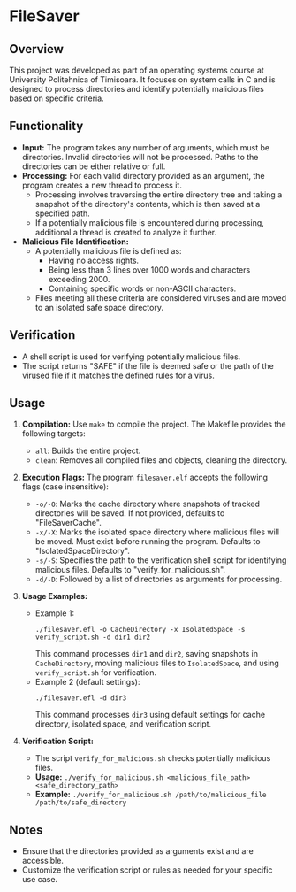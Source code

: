 # FileSaver

## Overview
This project was developed as part of an operating systems course at University Politehnica of Timisoara. It focuses on system calls in C and is designed to process directories and identify potentially malicious files based on specific criteria.

## Functionality
- **Input:** The program takes any number of arguments, which must be directories. Invalid directories will not be processed. Paths to the directories can be either relative or full.
- **Processing:** For each valid directory provided as an argument, the program creates a new thread to process it.
  - Processing involves traversing the entire directory tree and taking a snapshot of the directory's contents, which is then saved at a specified path.
  - If a potentially malicious file is encountered during processing, additional a thread is created to analyze it further.
- **Malicious File Identification:**
  - A potentially malicious file is defined as:
    - Having no access rights.
    - Being less than 3 lines over 1000 words and characters exceeding 2000.
    - Containing specific words or non-ASCII characters.
  - Files meeting all these criteria are considered viruses and are moved to an isolated safe space directory.

## Verification
- A shell script is used for verifying potentially malicious files.
- The script returns "SAFE" if the file is deemed safe or the path of the virused file if it matches the defined rules for a virus.

## Usage
1. **Compilation:** Use `make` to compile the project. The Makefile provides the following targets:
   - `all`: Builds the entire project.
   - `clean`: Removes all compiled files and objects, cleaning the directory.
2. **Execution Flags:** The program `filesaver.elf` accepts the following flags (case insensitive):
   - `-o/-O`: Marks the cache directory where snapshots of tracked directories will be saved. If not provided, defaults to "FileSaverCache".
   - `-x/-X`: Marks the isolated space directory where malicious files will be moved. Must exist before running the program. Defaults to "IsolatedSpaceDirectory".
   - `-s/-S`: Specifies the path to the verification shell script for identifying malicious files. Defaults to "verify_for_malicious.sh".
   - `-d/-D`: Followed by a list of directories as arguments for processing.

3. **Usage Examples:**
   - Example 1: 
     ```
     ./filesaver.efl -o CacheDirectory -x IsolatedSpace -s verify_script.sh -d dir1 dir2
     ```
     This command processes `dir1` and `dir2`, saving snapshots in `CacheDirectory`, moving malicious files to `IsolatedSpace`, and using `verify_script.sh` for verification.
   - Example 2 (default settings):
     ```
     ./filesaver.efl -d dir3
     ```
     This command processes `dir3` using default settings for cache directory, isolated space, and verification script.

4. **Verification Script:**
   - The script `verify_for_malicious.sh` checks potentially malicious files.
   - **Usage:** `./verify_for_malicious.sh <malicious_file_path> <safe_directory_path>`
   - **Example:** `./verify_for_malicious.sh /path/to/malicious_file /path/to/safe_directory`

## Notes
- Ensure that the directories provided as arguments exist and are accessible.
- Customize the verification script or rules as needed for your specific use case.

